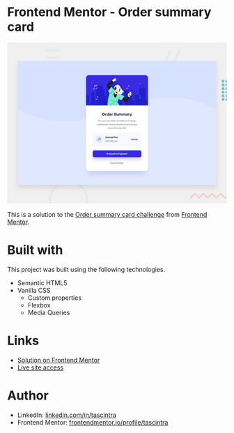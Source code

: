 # Frontend Mentor - Order summary card

![Design preview for the Order summary card coding challenge](./design/desktop-preview.jpg)

This is a solution to the [Order summary card challenge](https://www.frontendmentor.io/challenges/order-summary-component-QlPmajDUj) from [Frontend Mentor](https://www.frontendmentor.io).

# Built with
This project was built using the following technologies.
- Semantic HTML5
- Vanilla CSS
  - Custom properties
  - Flexbox
  - Media Queries

# Links
- [Solution on Frontend Mentor](https://www.frontendmentor.io/solutions/responsive-order-summary-card-using-css-flexbox-PrnXWLFaFK)
- [Live site access](https://order-summary-component-tascintra.vercel.app/)

# Author
- LinkedIn: [linkedin.com/in/tascintra](https://www.linkedin.com/in/tascintra/)
- Frontend Mentor: [frontendmentor.io/profile/tascintra](https://www.frontendmentor.io/profile/tascintra)

